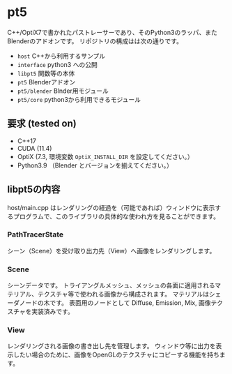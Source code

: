 # pt5

C++/OptiX7で書かれたパストレーサーであり、そのPython3のラッパ、またBlenderのアドオンです。
リポジトリの構成はは次の通りです。

* `host`	C++から利用するサンプル
* `interface` python3 への公開
* `libpt5` 関数等の本体
* `pt5` Blenderアドオン
* `pt5/blender` Blnder用モジュール
* `pt5/core` python3から利用できるモジュール


## 要求 (tested on)

* C++17
* CUDA (11.4)
* OptiX (7.3, 環境変数 `OptiX_INSTALL_DIR` を設定してください。）
* Python3.9 （Blender とバージョンを揃えてください。）


## libpt5の内容

host/main.cpp はレンダリングの経過を（可能であれば）ウィンドウに表示するプログラムで、このライブラリの具体的な使われ方を見ることができます。


### PathTracerState

シーン（Scene）を受け取り出力先（View）へ画像をレンダリングします。


### Scene

シーンデータです。
トライアングルメッシュ、メッシュの各面に適用されるマテリアル、テクスチャ等で使われる画像から構成されます。
マテリアルはシェーダノードの木です。
表面用のノードとして Diffuse, Emission, Mix, 画像テクスチャを実装済みです。


### View

レンダリングされる画像の書き出し先を管理します。
ウィンドウ等に出力を表示したい場合のために、画像をOpenGLのテクスチャにコピーする機能を持ちます。
